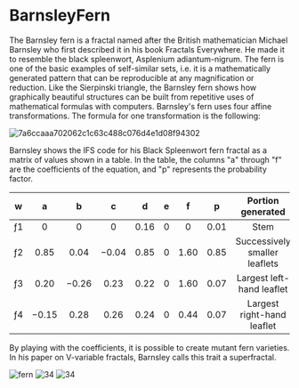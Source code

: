 # BarnsleyFern
The Barnsley fern is a fractal named after the British mathematician Michael Barnsley who first described it in his book Fractals Everywhere.
He made it to resemble the black spleenwort, Asplenium adiantum-nigrum. 
The fern is one of the basic examples of self-similar sets, i.e. it is a mathematically generated pattern that can be reproducible at any magnification or reduction. 
Like the Sierpinski triangle, the Barnsley fern shows how graphically beautiful structures can be built from repetitive uses of mathematical formulas with computers.
Barnsley's fern uses four affine transformations. The formula for one transformation is the following:

![7a6ccaaa702062c1c63c488c076d4e1d08f94302](https://user-images.githubusercontent.com/45457578/231210876-febbcea4-1213-43c9-9024-9d5d0489b9e4.jpg)

Barnsley shows the IFS code for his Black Spleenwort fern fractal as a matrix of values shown in a table.
In the table, the columns "a" through "f" are the coefficients of the equation, and "p" represents the probability factor.

| w     | a     | b     | c     | d     | e     | f     | p     | Portion generated |
| :---: | :---: | :---: | :---: | :---: | :---: | :---: | :---: |  :---: |
| ƒ1    | 0 	  | 0 	  |   0 	  | 0.16 |	0 |	0 	 | 0.01  |	Stem|
| ƒ2 | 0.85 	 | 0.04 |	−0.04 | 0.85 |	0 |	1.60 |	0.85 |	Successively smaller leaflets|
| ƒ3 | 0.20 	| −0.26 |	0.23 	| 0.22 |	0 |	1.60 |	0.07 |	Largest left-hand leaflet|
| ƒ4 | −0.15 |  0.28 |	0.26 | 0.24 |	0 |	0.44 |	0.07 |	Largest right-hand leaflet| 

By playing with the coefficients, it is possible to create mutant fern varieties. In his paper on V-variable fractals, Barnsley calls this trait a superfractal.


![fern](https://user-images.githubusercontent.com/45457578/231211067-c754c36c-9ad9-4d4b-a27f-a5672f4abf89.png)
![34](https://user-images.githubusercontent.com/45457578/231214841-44e56b16-2828-4a93-8310-c98011fa435b.png)
![34](https://user-images.githubusercontent.com/45457578/231215125-72a72e7e-c261-4f68-a42e-55ee5ff653cd.png)


